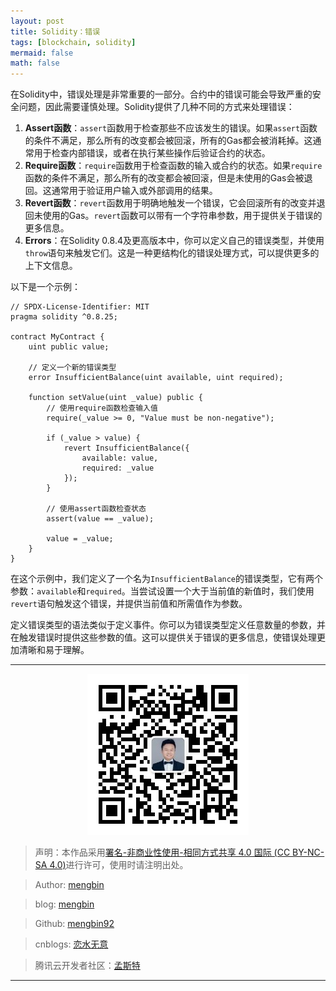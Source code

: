 ```yaml
---
layout: post
title: Solidity：错误
tags: [blockchain, solidity]
mermaid: false
math: false
--- 
```


在Solidity中，错误处理是非常重要的一部分。合约中的错误可能会导致严重的安全问题，因此需要谨慎处理。Solidity提供了几种不同的方式来处理错误：

1. **Assert函数**：`assert`函数用于检查那些不应该发生的错误。如果`assert`函数的条件不满足，那么所有的改变都会被回滚，所有的Gas都会被消耗掉。这通常用于检查内部错误，或者在执行某些操作后验证合约的状态。
2. **Require函数**：`require`函数用于检查函数的输入或合约的状态。如果`require`函数的条件不满足，那么所有的改变都会被回滚，但是未使用的Gas会被退回。这通常用于验证用户输入或外部调用的结果。
3. **Revert函数**：`revert`函数用于明确地触发一个错误，它会回滚所有的改变并退回未使用的Gas。`revert`函数可以带有一个字符串参数，用于提供关于错误的更多信息。
4. **Errors**：在Solidity 0.8.4及更高版本中，你可以定义自己的错误类型，并使用`throw`语句来触发它们。这是一种更结构化的错误处理方式，可以提供更多的上下文信息。

以下是一个示例：

```solidity
// SPDX-License-Identifier: MIT
pragma solidity ^0.8.25;

contract MyContract {
    uint public value;

    // 定义一个新的错误类型
    error InsufficientBalance(uint available, uint required);

    function setValue(uint _value) public {
        // 使用require函数检查输入值
        require(_value >= 0, "Value must be non-negative");

        if (_value > value) {
            revert InsufficientBalance({
                available: value,
                required: _value
            });
        }

        // 使用assert函数检查状态
        assert(value == _value);

        value = _value;
    }
}
```

在这个示例中，我们定义了一个名为`InsufficientBalance`的错误类型，它有两个参数：`available`和`required`。当尝试设置一个大于当前值的新值时，我们使用`revert`语句触发这个错误，并提供当前值和所需值作为参数。

定义错误类型的语法类似于定义事件。你可以为错误类型定义任意数量的参数，并在触发错误时提供这些参数的值。这可以提供关于错误的更多信息，使错误处理更加清晰和易于理解。  

---

<div align="center">
  <img src="../img/qrcode_wechat.jpg" alt="孟斯特">
</div>

> 声明：本作品采用[署名-非商业性使用-相同方式共享 4.0 国际 (CC BY-NC-SA 4.0)](https://creativecommons.org/licenses/by-nc-sa/4.0/deed.zh)进行许可，使用时请注明出处。  

> Author: [mengbin](mengbin1992@outlook.com)  

> blog: [mengbin](https://mengbin.top)  

> Github: [mengbin92](https://mengbin92.github.io/)  

> cnblogs: [恋水无意](https://www.cnblogs.com/lianshuiwuyi/)  

> 腾讯云开发者社区：[孟斯特](https://cloud.tencent.com/developer/user/6649301)  

---
